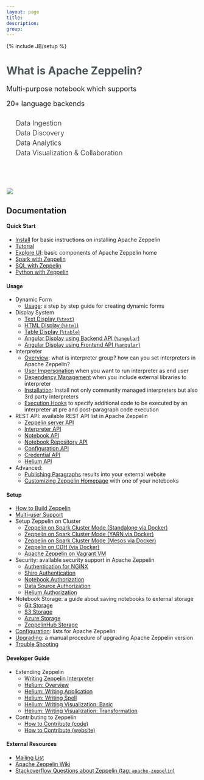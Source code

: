 ```yaml
---
layout: page
title:
description:
group:
---
```

<!--
Licensed under the Apache License, Version 2.0 (the "License");
you may not use this file except in compliance with the License.
You may obtain a copy of the License at

http://www.apache.org/licenses/LICENSE-2.0

Unless required by applicable law or agreed to in writing, software
distributed under the License is distributed on an "AS IS" BASIS,
WITHOUT WARRANTIES OR CONDITIONS OF ANY KIND, either express or implied.
See the License for the specific language governing permissions and
limitations under the License.
-->
{% include JB/setup %}
<br />
<div class="row">
  <div class="col-sm-6 col-md-6" style="padding-right:0;">
    <h1 style="color:#4c555a">What is Apache Zeppelin?</h1>
    <p style="margin-bottom: 0px; margin-top: 20px; font-size: 18px; font-style="font-family: "Roboto", sans-serif;">
      Multi-purpose notebook which supports
    </p>
    <p style="font-size: 18px; font-style="font-family: "Roboto", sans-serif;">
      20+ language backends
    </p>
    <ul style="list-style-type: none; padding-left:10px; margin-top: 30px;" >
      <li style="font-weight: 300; font-size:18px; margin: 5px;"><span class="glyphicon glyphicon-import" style="margin-right:10px"></span> Data Ingestion</li>
      <li style="font-weight: 300; font-size:18px; margin: 5px;"><span class="glyphicon glyphicon-eye-open" style="margin-right:10px"></span> Data Discovery</li>
      <li style="font-weight: 300; font-size:18px; margin: 5px;"><span class="glyphicon glyphicon-wrench" style="margin-right:10px"></span> Data Analytics</li>
      <li style="font-weight: 300; font-size:18px; margin: 5px;"><span class="glyphicon glyphicon-dashboard" style="margin-right:10px"></span> Data Visualization & Collaboration</li>
    </ul>
    <br/>
  </div>
  <div class="col-sm-6 col-md-6" style="padding:0;">
    <div class="hidden-xs" style="margin-top: 50px;"></div>
    <img class="img-responsive" style="border: 1px solid #ecf0f1;" src="./assets/themes/zeppelin/img/notebook.png" />
  </div>
</div>

## Documentation 

#### Quick Start

* [Install](./install/install.html) for basic instructions on installing Apache Zeppelin
* [Tutorial]()
* [Explore UI](./quickstart/explorezeppelinui.html): basic components of Apache Zeppelin home
* [Spark with Zeppelin]()
* [SQL with Zeppelin]()
* [Python with Zeppelin]()
  
#### Usage 
* Dynamic Form 
  * [Usage](./manual/dynamicform.html): a step by step guide for creating dynamic forms
* Display System 
  * [Text Display (`%text`)](./displaysystem/basicdisplaysystem.html#text)
  * [HTML Display (`%html`)](./displaysystem/basicdisplaysystem.html#html)
  * [Table Display (`%table`)](./displaysystem/basicdisplaysystem.html#table)
  * [Angular Display using Backend API (`%angular`)](./displaysystem/back-end-angular.html)
  * [Angular Display using Frontend API (`%angular`)](./displaysystem/front-end-angular.html)
* Interpreter  
  * [Overview](./manual/interpreters.html): what is interpreter group? how can you set interpreters in Apache Zeppelin?
  * [User Impersonation](./manual/userimpersonation.html) when you want to run interpreter as end user
  * [Dependency Management](./manual/dependencymanagement.html) when you include external libraries to interpreter
  * [Installation](./manual/interpreterinstallation.html): Install not only community managed interpreters but also 3rd party interpreters
  * [Execution Hooks](./manual/interpreterexechooks.html) to specify additional code to be executed by an interpreter at pre and post-paragraph code execution
* REST API: available REST API list in Apache Zeppelin
  * [Zeppelin server API](./rest-api/rest-zeppelin-server.html)
  * [Interpreter API](./rest-api/rest-interpreter.html)
  * [Notebook API](./rest-api/rest-notebook.html)
  * [Notebook Repository API](./rest-api/rest-notebookRepo.html)
  * [Configuration API](./rest-api/rest-configuration.html)
  * [Credential API](./rest-api/rest-credential.html)
  * [Helium API](./rest-api/rest-helium.html)
* Advanced:
  * [Publishing Paragraphs](./manual/publish.html) results into your external website
  * [Customizing Zeppelin Homepage](./manual/notebookashomepage.html) with one of your notebooks
  
#### Setup 
* [How to Build Zeppelin](./install/build.html)
* [Multi-user Support](./install/build.html)
* Setup Zeppelin on Cluster 
  * [Zeppelin on Spark Cluster Mode (Standalone via Docker)](./install/spark_cluster_mode.html#spark-standalone-mode)
  * [Zeppelin on Spark Cluster Mode (YARN via Docker)](./install/spark_cluster_mode.html#spark-on-yarn-mode)
  * [Zeppelin on Spark Cluster Mode (Mesos via Docker)](./install/spark_cluster_mode.html#spark-on-mesos-mode)
  * [Zeppelin on CDH (via Docker)](./install/cdh.html)
  * [Apache Zeppelin on Vagrant VM](./install/virtual_machine.html)
* Security: available security support in Apache Zeppelin
  * [Authentication for NGINX](./security/authentication.html)
  * [Shiro Authentication](./security/shiroauthentication.html)
  * [Notebook Authorization](./security/notebook_authorization.html)
  * [Data Source Authorization](./security/datasource_authorization.html)
  * [Helium Authorization](./security/helium_authorization.html)
* Notebook Storage: a guide about saving notebooks to external storage
  * [Git Storage](./storage/storage.html#notebook-storage-in-local-git-repository)
  * [S3 Storage](./storage/storage.html#notebook-storage-in-s3)
  * [Azure Storage](./storage/storage.html#notebook-storage-in-azure)
  * [ZeppelinHub Storage](./storage/storage.html#storage-in-zeppelinhub)
* [Configuration](./install/configuration.html): lists for Apache Zeppelin
* [Upgrading](./install/upgrade.html): a manual procedure of upgrading Apache Zeppelin version
* [Trouble Shooting]()
  
#### Developer Guide
* Extending Zeppelin
  * [Writing Zeppelin Interpreter](./development/writingzeppelininterpreter.html)
  * [Helium: Overview](./development/writingzeppelinapplication.html)
  * [Helium: Writing Application](./development/writingzeppelinapplication.html)
  * [Helium: Writing Spell](./development/writingzeppelinspell.html)
  * [Helium: Writing Visualization: Basic](./development/writingzeppelinvisualization.html)
  * [Helium: Writing Visualization: Transformation](./development/writingzeppelinvisualization_transformation.html)
* Contributing to Zeppelin
  * [How to Contribute (code)](./development/howtocontribute.html)
  * [How to Contribute (website)](./development/howtocontributewebsite.html)

#### External Resources
  * [Mailing List](https://zeppelin.apache.org/community.html)
  * [Apache Zeppelin Wiki](https://cwiki.apache.org/confluence/display/ZEPPELIN/Zeppelin+Home)
  * [Stackoverflow Questions about Zeppelin (tag: `apache-zeppelin`)](http://stackoverflow.com/questions/tagged/apache-zeppelin)
